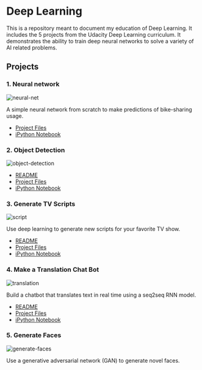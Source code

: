 # Deep Learning
This is a repository meant to document my education of Deep Learning.  It includes the 5 projects from the Udacity Deep Learning curriculum.  It demonstrates the ability to train deep neural networks to solve a variety of AI related problems.

## Projects
### 1. Neural network
![neural-net](https://cloud.githubusercontent.com/assets/13810084/21964339/eecfcc62-db17-11e6-9348-90fc5534cf6f.png)

A simple neural network from scratch to make predictions of bike-sharing usage.
- [Project Files](https://github.com/RyanCCollins/deep-learning/blob/master/project1)
- [iPython Notebook](https://github.com/RyanCCollins/deep-learning/blob/master/project1/neural-network.ipynb)

### 2. Object Detection
![object-detection](https://cloud.githubusercontent.com/assets/13810084/21964336/eecd121a-db17-11e6-8bdd-59d9f56bb3f4.jpg)
- [README](https://github.com/RyanCCollins/deep-learning/blob/master/project2/README.md)
- [Project Files](https://github.com/RyanCCollins/deep-learning/blob/master/project2)
- [iPython Notebook](https://github.com/RyanCCollins/deep-learning/blob/master/project2/dlnd_image_classification.ipynb)

### 3. Generate TV Scripts
![script](https://cloud.githubusercontent.com/assets/13810084/21964337/eecf5f02-db17-11e6-8e9c-e870654472e6.jpg)

Use deep learning to generate new scripts for your favorite TV show.
- [README](https://github.com/RyanCCollins/deep-learning/blob/master/project3/README.md)
- [Project Files](https://github.com/RyanCCollins/deep-learning/blob/master/project3)
- [iPython Notebook](https://github.com/RyanCCollins/deep-learning/blob/master/project3/dlnd_tv_script_generation.ipynb)

### 4. Make a Translation Chat Bot
![translation](https://cloud.githubusercontent.com/assets/13810084/21964338/eecfb4e8-db17-11e6-91ef-fbc13e22d9cf.jpg)

Build a chatbot that translates text in real time using a seq2seq RNN model.
- [README](https://github.com/RyanCCollins/deep-learning/blob/master/project4/README.md)
- [Project Files](https://github.com/RyanCCollins/deep-learning/blob/master/project4)
- [iPython Notebook](https://github.com/RyanCCollins/deep-learning/blob/master/project4/dlnd_language_translation.ipynb)

### 5. Generate Faces
![generate-faces](https://cloud.githubusercontent.com/assets/13810084/21964335/eecaf28c-db17-11e6-971b-3937b0905486.jpg)

Use a generative adversarial network (GAN) to generate novel faces.

